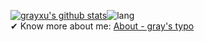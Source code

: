 [![grayxu's github stats](https://github-readme-stats.vercel.app/api?username=grayxu&count_private=true&show_icons=true)](https://github.com/grayxu)![lang](https://github-readme-stats.vercel.app/api/top-langs/?username=grayxu&layout=compact)  
✔ Know more about me: [About - gray's typo](https://www.grayxu.cn/)
